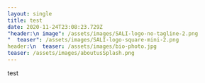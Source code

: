 ```yaml
---
layout: single
title: test
date: 2020-11-24T23:08:23.729Z
"header:\n image": /assets/images/SALI-logo-no-tagline-2.png
"  teaser": /assets/images/SALI-logo-square-mini-2.png
header:\n  teaser: /assets/images/bio-photo.jpg
teaser: /assets/images/aboutusSplash.png
---
```

test